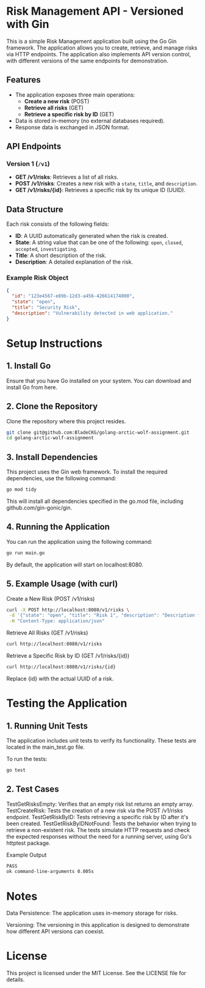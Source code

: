 # Risk Management API - Versioned with Gin

This is a simple Risk Management application built using the Go Gin framework. The application allows you to create, retrieve, and manage risks via HTTP endpoints. The application also implements API version control, with different versions of the same endpoints for demonstration.

## Features

- The application exposes three main operations:
  - **Create a new risk** (POST)
  - **Retrieve all risks** (GET)
  - **Retrieve a specific risk by ID** (GET)
- Data is stored in-memory (no external databases required).
- Response data is exchanged in JSON format.

## API Endpoints

### Version 1 (`/v1`)

- **GET /v1/risks**: Retrieves a list of all risks.
- **POST /v1/risks**: Creates a new risk with a `state`, `title`, and `description`.
- **GET /v1/risks/{id}**: Retrieves a specific risk by its unique ID (UUID).

## Data Structure

Each risk consists of the following fields:

- **ID**: A UUID automatically generated when the risk is created.
- **State**: A string value that can be one of the following: `open`, `closed`, `accepted`, `investigating`.
- **Title**: A short description of the risk.
- **Description**: A detailed explanation of the risk.

### Example Risk Object

```json
{
  "id": "123e4567-e89b-12d3-a456-426614174000",
  "state": "open",
  "title": "Security Risk",
  "description": "Vulnerability detected in web application."
}
```

# Setup Instructions

## 1. Install Go

Ensure that you have Go installed on your system. You can download and install Go from here.

## 2. Clone the Repository

Clone the repository where this project resides.

```bash
git clone git@github.com:BladeCKG/golang-arctic-wolf-assignment.git
cd golang-arctic-wolf-assignment
```

## 3. Install Dependencies

This project uses the Gin web framework. To install the required dependencies, use the following command:

```bash
go mod tidy
```

This will install all dependencies specified in the go.mod file, including github.com/gin-gonic/gin.

## 4. Running the Application

You can run the application using the following command:

```bash
go run main.go
```

By default, the application will start on localhost:8080.

## 5. Example Usage (with curl)

Create a New Risk (POST /v1/risks)

```bash
curl -X POST http://localhost:8080/v1/risks \
 -d '{"state": "open", "title": "Risk 1", "description": "Description for Risk 1"}' \
 -H "Content-Type: application/json"
```

Retrieve All Risks (GET /v1/risks)

```bash
curl http://localhost:8080/v1/risks
```

Retrieve a Specific Risk by ID (GET /v1/risks/{id})

```bash
curl http://localhost:8080/v1/risks/{id}
```

Replace {id} with the actual UUID of a risk.

# Testing the Application

## 1. Running Unit Tests

The application includes unit tests to verify its functionality. These tests are located in the main_test.go file.

To run the tests:

```bash
go test
```

## 2. Test Cases

TestGetRisksEmpty: Verifies that an empty risk list returns an empty array.
TestCreateRisk: Tests the creation of a new risk via the POST /v1/risks endpoint.
TestGetRiskByID: Tests retrieving a specific risk by ID after it's been created.
TestGetRiskByIDNotFound: Tests the behavior when trying to retrieve a non-existent risk.
The tests simulate HTTP requests and check the expected responses without the need for a running server, using Go's httptest package.

Example Output

```bash
PASS
ok command-line-arguments 0.005s
```

# Notes

Data Persistence: The application uses in-memory storage for risks.

Versioning: The versioning in this application is designed to demonstrate how different API versions can coexist.

# License

This project is licensed under the MIT License. See the LICENSE file for details.
